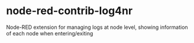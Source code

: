 # node-red-contrib-log4nr
Node-RED extension for managing logs at node level, showing information of each node when entering/exiting
